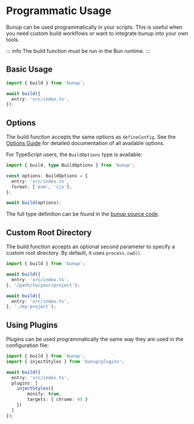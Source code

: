 # Programmatic Usage

Bunup can be used programmatically in your scripts. This is useful when you need custom build workflows or want to integrate bunup into your own tools.

::: info
The build function must be run in the Bun runtime.
:::

## Basic Usage

```typescript
import { build } from 'bunup';

await build({
  entry: 'src/index.ts',
});
```

## Options

The build function accepts the same options as `defineConfig`. See the [Options Guide](/docs/guide/options) for detailed documentation of all available options.

For TypeScript users, the `BuildOptions` type is available:

```typescript
import { build, type BuildOptions } from 'bunup';

const options: BuildOptions = {
  entry: 'src/index.ts',
  format: ['esm', 'cjs'],
};

await build(options);
```

The full type definition can be found in the [bunup source code](https://github.com/bunup/bunup/blob/main/src/options.ts#L70).

## Custom Root Directory

The build function accepts an optional second parameter to specify a custom root directory. By default, it uses `process.cwd()`.

```typescript
import { build } from 'bunup';

await build({
  entry: 'src/index.ts',
}, '/path/to/your/project');

await build({
  entry: 'src/index.ts',
}, './my-project');
```

## Using Plugins

Plugins can be used programmatically the same way they are used in the configuration file:

```typescript
import { build } from 'bunup';
import { injectStyles } from 'bunup/plugins';

await build({
  entry: 'src/index.ts',
  plugins: [
  	injectStyles({
    	minify: true,
     	targets: { chrome: 95 }
   	})
  ]
});
```
